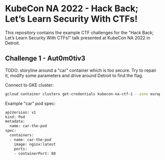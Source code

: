 # KubeCon NA 2022 - Hack Back; Let’s Learn Security With CTFs!

This repository contains the example CTF challenges for the "Hack Back; Let’s Learn Security With CTFs!"
talk presented at KubeCon NA 2022 in Detroit.

## Challenge 1 - Aut0m0tiv3 

TODO: storyline around a "car" container which is too secure. Try to repair it, modify some parameters and drive around
Detroit to find the flag.

Connect to GKE cluster:

```bash
gcloud container clusters get-credentials kubecon-na-ctf-1 --zone europe-central2-a --project natalia-testing-288908
```

Example "car" pod spec:

```bash
apiVersion: v1
kind: Pod
metadata:
  name: car-the-pod
spec:
  containers:
  - name: car-the-pod
    image: nginx:latest
    ports:
    - containerPort: 80
```
